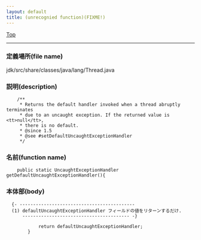 ```yaml
---
layout: default
title: (unrecognied function)(FIXME!)
---
```

[Top](../index.html)

--- 
### 定義場所(file name)
jdk/src/share/classes/java/lang/Thread.java
### 説明(description)

```
    /**
     * Returns the default handler invoked when a thread abruptly terminates
     * due to an uncaught exception. If the returned value is <tt>null</tt>,
     * there is no default.
     * @since 1.5
     * @see #setDefaultUncaughtExceptionHandler
     */
```

### 名前(function name)
```
    public static UncaughtExceptionHandler getDefaultUncaughtExceptionHandler(){
```

### 本体部(body)
```
  {- -------------------------------------------
  (1) defaultUncaughtExceptionHandler フィールドの値をリターンするだけ.
      ---------------------------------------- -}

	        return defaultUncaughtExceptionHandler;
	    }
	
```



